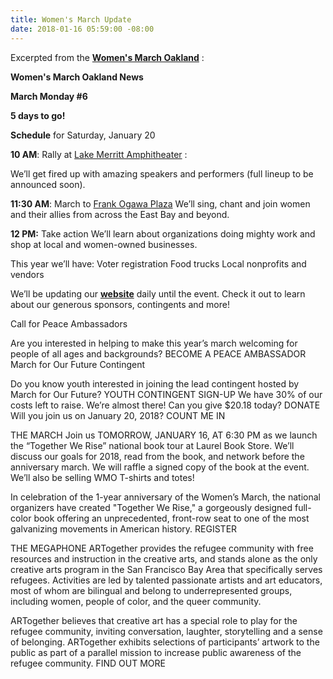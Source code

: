 ```yaml
---
title: Women's March Update
date: 2018-01-16 05:59:00 -08:00
---
```


Excerpted from the [**Women's March Oakland**](https://womensmarchoakland.org/) :
 
 
**Women's March Oakland News**

**March Monday #6**

**5 days to go!**


**Schedule** for Saturday, January 20

**10 AM**: Rally at [Lake Merritt Amphitheater](https://www.google.com/maps/place/Lake+Merritt+Amphitheater/@37.7990182,-122.2628975,17z/data=!3m1!4b1!4m5!3m4!1s0x808f873433e19613:0x42896152be34d0d4!8m2!3d37.7990182!4d-122.2607088) :
  
We’ll get fired up with amazing speakers and performers
(full lineup to be announced soon).

**11:30 AM**: March to [Frank Ogawa Plaza](https://en.wikipedia.org/wiki/Frank_H._Ogawa_Plaza)
We’ll sing, chant and join women and their allies
from across the East Bay and beyond.

**12 PM:** Take action
We’ll learn about organizations doing mighty work
and shop at local and women-owned businesses.

This year we’ll have:
Voter registration
Food trucks
Local nonprofits and vendors

We’ll be updating our [**website**](https://womensmarchoakland.org/) daily until the event.
Check it out to learn about our generous sponsors, contingents and more!


Call for Peace Ambassadors

Are you interested in helping to make this year’s march
welcoming for people of all ages and backgrounds?
BECOME A PEACE AMBASSADOR
March for Our Future Contingent

Do you know youth interested in joining the lead contingent
hosted by March for Our Future?
YOUTH CONTINGENT SIGN-UP
We have 30% of our costs left to raise. We’re almost there!
Can you give $20.18 today?
DONATE
Will you join us on January 20, 2018?
COUNT ME IN

THE MARCH
Join us TOMORROW, JANUARY 16, AT 6:30 PM as we launch the “Together We Rise” national book tour at Laurel Book Store. We’ll discuss our goals for 2018, read from the book, and network before the anniversary march. We will raffle a signed copy of the book at the event. We’ll also be selling WMO T-shirts and totes!

In celebration of the 1-year anniversary of the Women’s March, the national organizers have created "Together We Rise," a gorgeously designed full-color book offering an unprecedented, front-row seat to one of the most galvanizing movements in American history.
REGISTER

 

THE MEGAPHONE
ARTogether provides the refugee community with free resources and instruction in the creative arts, and stands alone as the only creative arts program in the San Francisco Bay Area that specifically serves refugees. Activities are led by talented passionate artists and art educators, most of whom are bilingual and belong to underrepresented groups, including women, people of color, and the queer community.

ARTogether believes that creative art has a special role to play for the refugee community, inviting conversation, laughter, storytelling and a sense of belonging. ARTogether exhibits selections of participants’ artwork to the public as part of a parallel mission to increase public awareness of the refugee community.
FIND OUT MORE


